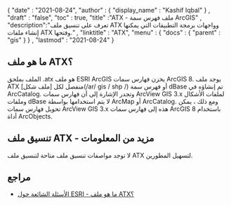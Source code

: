 {
  "date" : "2021-08-24",
  "author" : {
    "display_name" : "Kashif Iqbal"
} ,
  "draft" : "false",
  "toc" : true,
  "title" :"ATX - ملف فهرس سمة ArcGIS" ,
  "description":"تعرف على تنسيق ملف ATX وواجهات برمجة التطبيقات التي يمكنها إنشاء ملفات ATX وفتحها." ,
  "linktitle" : "ATX",
  "menu" : {
    "docs" : {
      "parent" : "gis"
}
} ,
  "lastmod" : "2021-08-24"
}

## ما هو ملف ATX؟

الملف بملحق .atx هو ملف ESRI ArcGIS يخزن فهارس سمات ArcGIS 8. يوجد ملف ATX منفصل لكل [ملف شكل](/ar/ gis / shp /) أو فهرس سمة dBase تم إنشاؤه في ArcCatalog. وتجدر الإشارة إلى أن فهارس سمات ArcView GIS 3.x لملفات الأشكال وملفات dBase لا يتم استخدامها بواسطة ArcMap أو ArcCatalog. ومع ذلك ، يمكن تحويل فهارس سمات ArcView GIS 3.x هذه إلى فهارس سمات ArcGIS 8 باستخدام أداة ArcObjects.

## تنسيق ملف ATX - مزيد من المعلومات

لا توجد مواصفات تنسيق ملف متاحة لتنسيق ملف ATX لتسهيل المطورين.

## مراجع

* [الأسئلة الشائعة حول ESRI - ما هو ملف ATX؟](https://support.esri.com/en/technical-article/000002973)

